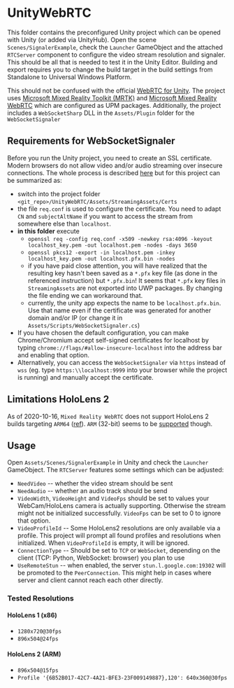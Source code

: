 # UnityWebRTC

This folder contains the preconfigured Unity project which can be opened with Unity (or added via UnityHub). Open the scene `Scenes/SignalerExample`, check the `Launcher` GameObject and the attached `RTCServer` component to configure the video stream resolution and signaler. This should be all that is needed to test it in the Unity Editor. Building and export requires you to change the build target in the build settings from Standalone to Universal Windows Platform.

This should not be confused with the official [WebRTC for Unity](https://github.com/Unity-Technologies/com.unity.webrtc). The project uses [Microsoft Mixed Reality Toolkit (MRTK)](https://github.com/microsoft/MixedRealityToolkit-Unity) and [Microsoft Mixed Reality WebRTC](https://github.com/microsoft/MixedReality-WebRTC) which are configured as UPM packages. Additionally, the project includes a `WebSocketSharp` DLL in the `Assets/Plugin` folder for the `WebSocketSignaler`

## Requirements for WebSocketSignaler

Before you run the Unity project, you need to create an SSL certificate. Modern browsers do not allow video and/or audio streaming over insecure connections. The whole process is described [here](https://github.com/microsoft/MixedReality-WebRTC/tree/master/examples/TestReceiveAV) but for this project can be summarized as:

* switch into the project folder `<git_repo>/UnityWebRTC/Assets/StreamingAssets/Certs`
* the file `req.conf` is used to configure the certificate. You need to adapt `CN` and `subjectAltName` if you want to access the stream from somewhere else than `localhost`.
* **in this folder** execute
  - `openssl req -config req.conf -x509 -newkey rsa:4096 -keyout localhost_key.pem -out localhost.pem -nodes -days 3650`
  - `openssl pkcs12 -export -in localhost.pem -inkey localhost_key.pem -out localhost.pfx.bin -nodes`
  - if you have paid close attention, you will have realized that the resulting key hasn't been saved as a `*.pfx` key file (as done in the referenced instruction) but `*.pfx.bin`! It seems that `*.pfx` key files in `StreamingAssets` are not exported into UWP packages. By changing the file ending we can workaround that.
  - currently, the unity app expects the name to be `localhost.pfx.bin`. Use that name even if the certificate was generated for another domain and/or IP (or change it in `Assets/Scripts/WebSocketSignaler.cs`)
* If you have chosen the default configuration, you can make Chrome/Chromium accept self-signed certificates for localhost by typing `chrome://flags/#allow-insecure-localhost` into the address bar and enabling that option.
* Alternatively, you can access the `WebSocketSignaler` via `https` instead of `wss` (eg. type `https:\\localhost:9999` into your browser while the project is running) and manually accept the certificate.

## Limitations HoloLens 2 

As of 2020-10-16, `Mixed Reality WebRTC` does not support HoloLens 2 builds targeting `ARM64` ([ref](https://github.com/microsoft/MixedReality-WebRTC/issues/414)). `ARM` (32-bit) seems to be [supported](https://github.com/microsoft/MixedReality-WebRTC/issues/235) though.

## Usage

Open `Assets/Scenes/SignalerExample` in Unity and check the `Launcher` GameObject. The `RTCServer` features some settings which can be adjusted:

* `NeedVideo` -- whether the video stream should be sent
* `NeedAudio` -- whether an audio track should be send
* `VideoWidth`, `VideoHeight` and `VideoFps` should be set to values your WebCam/HoloLens camera is actually supporting. Otherwise the stream might not be initialized successfully. `VideoFps` can be set to 0 to ignore that option.
* `VideoProfileId` -- Some HoloLens2 resolutions are only available via a profile. This project will prompt all found profiles and resolutions when initialized. When `VideoProfileId` is empty, it will be ignored.
* `ConnectionType` -- Should be set to `TCP` or `WebSocket`, depending on the client (TCP: Python, WebSocket: browser) you plan to use
* `UseRemoteStun` -- when enabled, the server `stun.l.google.com:19302` will be promoted to the `PeerConnection`. This might help in cases where server and client cannot reach each other directly.

### Tested Resolutions

#### HoloLens 1 (x86)

* `1280x720@30fps`
* `896x504@24fps`

#### HoloLens 2 (ARM)

* `896x504@15fps`
* `Profile '{6B52B017-42C7-4A21-BFE3-23F009149887},120': 640x360@30fps`
